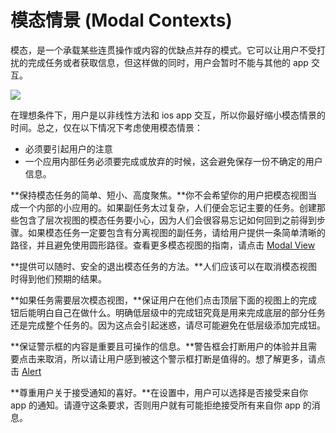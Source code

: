 # 模态情景 (Modal Contexts)

模态，是一个承载某些连贯操作或内容的优缺点并存的模式。它可以让用户不受打扰的完成任务或者获取信息，但这样做的同时，用户会暂时不能与其他的 app 交互。

![](images/modal_intro_2x.png)

在理想条件下，用户是以非线性方法和 ios app 交互，所以你最好缩小模态情景的时间。总之，仅在以下情况下考虑使用模态情景：

* 必须要引起用户的注意
* 一个应用内部任务必须要完成或放弃的时候，这会避免保存一份不确定的用户信息。

**保持模态任务的简单、短小、高度聚焦。**你不会希望你的用户把模态视图当成一个内部的小应用的。如果副任务太过复杂，人们便会忘记主要的任务。创建那些包含了层次视图的模态任务要小心，因为人们会很容易忘记如何回到之前得到步骤。如果模态任务一定要包含有分离视图的副任务，请给用户提供一条简单清晰的路径，并且避免使用圆形路径。查看更多模态视图的指南，请点击 [Modal View](https://developer.apple.com/library/ios/documentation/UserExperience/Conceptual/MobileHIG/Alerts.html#//apple_ref/doc/uid/TP40006556-CH14-SW3)

**提供可以随时、安全的退出模态任务的方法。**人们应该可以在取消模态视图时得到他们预期的结果。

**如果任务需要层次模态视图，**保证用户在他们点击顶层下面的视图上的完成钮后能明白自己在做什么。明确低层级中的完成钮究竟是用来完成底层的部分任务还是完成整个任务的。因为这点会引起迷惑，请尽可能避免在低层级添加完成钮。

**保证警示框的内容是重要且可操作的信息。**警告框会打断用户的体验并且需要点击来取消，所以请让用户感到被这个警示框打断是值得的。想了解更多，请点击 [Alert](https://developer.apple.com/library/ios/documentation/UserExperience/Conceptual/MobileHIG/Alerts.html#//apple_ref/doc/uid/TP40006556-CH14-SW2)

**尊重用户关于接受通知的喜好。**在设置中，用户可以选择是否接受来自你 app 的通知。请遵守这条要求，否则用户就有可能拒绝接受所有来自你 app 的消息。